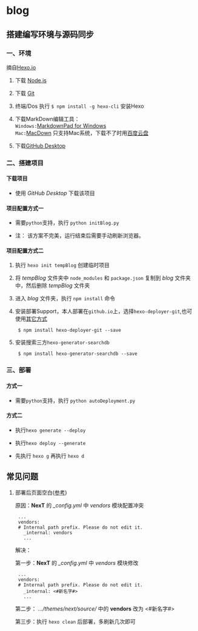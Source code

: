 # blog
## 搭建编写环境与源码同步

### 一、环境

摘自[Hexo.io](https://hexo.io/docs/index.html)	

1. 下载 [Node.js](https://nodejs.org)	 

2. 下载 [Git](https://git-scm.com)	
			
3. 终端/Dos 执行 ```$ npm install -g hexo-cli``` 安装Hexo 	
4. 下载MarkDown编辑工具：	
```Windows:```[MarkdownPad for Windows](http://markdownpad.com/)	
```Mac:```[MacDown](http://macdown.uranusjr.com/) 只支持Mac系统，下载不了时用[百度云盘](http://pan.baidu.com/s/1cuqThs)

5. 下载[GitHub Desktop](https://desktop.github.com)

### 二、搭建项目

#### 下载项目

* 使用 *GitHub Desktop* 下载该项目

#### 项目配置方式一

* 需要`python`支持，执行 `python initBlog.py`

* 注： 该方案不完美，运行结束后需要手动刷新浏览器。

#### 项目配置方式二

1. 执行 `hexo init tempBlog` 创建临时项目
2. 将 *tempBlog* 文件夹中 `node_modules` 和 `package.json` 复制到 *blog* 文件夹中，然后删除 *tempBlog* 文件夹
	
3. 进入 *blog* 文件夹，执行 `npm install` 命令
	
4. 安装部署Support，本人部署在`github.io`上，选择`hexo-deployer-git`,也可使用[其它方式](https://hexo.io/zh-cn/docs/deployment.html)

		$ npm install hexo-deployer-git --save

5. 安装搜索三方`hexo-generator-searchdb`

		$ npm install hexo-generator-searchdb --save
	
### 三、部署

#### 方式一

* 需要`python`支持，执行 `python autoDeployment.py`

#### 方式二

* 执行`hexo generate --deploy` 
	
* 执行`hexo deploy --generate` 
	
* 先执行 `hexo g` 再执行 `hexo d`

## 常见问题
1. 部署后页面空白([参考](http://blog.csdn.net/xiangwanpeng/article/details/53155642))

	原因：**NexT** 的 *_config.yml* 中 *vendors* 模块配置冲突
	
		...
		vendors:
	  	# Internal path prefix. Please do not edit it.
		  _internal: vendors
		  ...


	
	解决：
	
	第一步：**NexT** 的 *_config.yml* 中 *vendors* 模块修改	
		
		...
		vendors:
	  	# Internal path prefix. Please do not edit it.
		  _internal: <#新名字#>
		  ...

	第二步： *.../themes/next/source/* 中的 **vendors** 改为 <#新名字#>
	
	第三步：执行 `hexo clean` 后部署，多刷新几次即可
